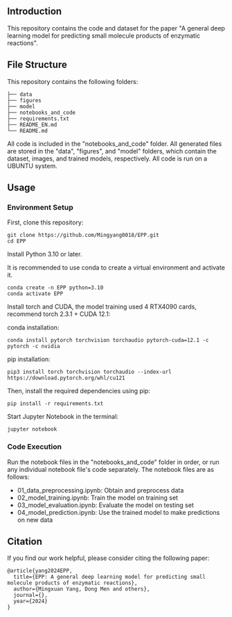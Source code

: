 ## Introduction

This repository contains the code and dataset for the paper "A general deep learning model for predicting small molecule products of enzymatic reactions".

## File Structure

This repository contains the following folders:

    ├── data
    ├── figures
    ├── model
    ├── notebooks_and_code
    ├── requirements.txt
    ├── README_EN.md
    └── README.md

All code is included in the "notebooks_and_code" folder. All generated files are stored in the "data", "figures", and "model" folders, which contain the dataset, images, and trained models, respectively. All code is run on a UBUNTU system.

## Usage

### Environment Setup

First, clone this repository:

```shell
git clone https://github.com/Mingyang0018/EPP.git
cd EPP
```

Install Python 3.10 or later.

It is recommended to use conda to create a virtual environment and activate it.

```shell
conda create -n EPP python=3.10
conda activate EPP
```

Install torch and CUDA, the model training used 4 RTX4090 cards, recommend torch 2.3.1 + CUDA 12.1:

conda installation:

```shell
conda install pytorch torchvision torchaudio pytorch-cuda=12.1 -c pytorch -c nvidia
```

pip installation:

```shell
pip3 install torch torchvision torchaudio --index-url https://download.pytorch.org/whl/cu121
```

Then, install the required dependencies using pip:

```shell
pip install -r requirements.txt
```

Start Jupyter Notebook in the terminal:

```shell
jupyter notebook
```

### Code Execution

Run the notebook files in the "notebooks_and_code" folder in order, or run any individual notebook file's code separately. The notebook files are as follows:

- 01_data_preprocessing.ipynb: Obtain and preprocess data
- 02_model_training.ipynb: Train the model on training set
- 03_model_evaluation.ipynb: Evaluate the model on testing set
- 04_model_prediction.ipynb: Use the trained model to make predictions on new data

## Citation

If you find our work helpful, please consider citing the following paper:

```
@article{yang2024EPP,
  title={EPP: A general deep learning model for predicting small molecule products of enzymatic reactions},
  author={Mingxuan Yang, Dong Men and others},
  journal={},
  year={2024}
}
```
